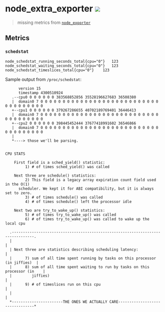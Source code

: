 # node_extra_exporter [![](https://hush-house.pivotal.io/api/v1/teams/main/pipelines/node_extra_exporter/badge)](https://hush-house.pivotal.io/teams/main/pipelines/node_extra_exporter)

> missing metrics from [`node_exporter`](https://github.com/prometheus/node_exporter)

## Metrics

### `schedstat`


```
node_schedstat_running_seconds_total{cpu="0"} 	123
node_schedstat_waiting_seconds_total{cpu="0"} 	123
node_schedstat_timeslices_total{cpu="0"} 	123
```


Sample output from `/proc/schedstat`:

```
      version 15
      timestamp 4300510924
   .--cpu0 0 0 0 0 0 0 383568852856 35528196627683 36508380
   |  domain0 7 0 0 0 0 0 0 0 0 0 0 0 0 0 0 0 0 0 0 0 0 0 0 0 0 0 0 0 0 0 0 0 0 0 0 0 0
   +--cpu1 0 0 0 0 0 0 379267286655 40702189769401 36446413
   |  domain0 7 0 0 0 0 0 0 0 0 0 0 0 0 0 0 0 0 0 0 0 0 0 0 0 0 0 0 0 0 0 0 0 0 0 0 0 0
   +--cpu2 0 0 0 0 0 0 398445452444 37677418991602 36546866
   |  domain0 7 0 0 0 0 0 0 0 0 0 0 0 0 0 0 0 0 0 0 0 0 0 0 0 0 0 0 0 0 0 0 0 0 0 0 0 0
   |
   *----> those we'll be parsing.
   
   
CPU STATS

    First field is a sched_yield() statistic:
         1) # of times sched_yield() was called

    Next three are schedule() statistics:
         2) This field is a legacy array expiration count field used in the O(1)
      scheduler. We kept it for ABI compatibility, but it is always set to zero.
         3) # of times schedule() was called
         4) # of times schedule() left the processor idle

    Next two are try_to_wake_up() statistics:
         5) # of times try_to_wake_up() was called
         6) # of times try_to_wake_up() was called to wake up the local cpu

  .--------------------------------------------------------------------------------.
  |                                                                                |
  | Next three are statistics describing scheduling latency:                       |
  |      7) sum of all time spent running by tasks on this processor (in jiffies)  |
  |      8) sum of all time spent waiting to run by tasks on this processor (in    |
  |         jiffies)                                                               |
  |      9) # of timeslices run on this cpu                                        |
  |                                                                                |
  *-----------------------THE ONES WE ACTUALLY CARE--------------------------------*

```
